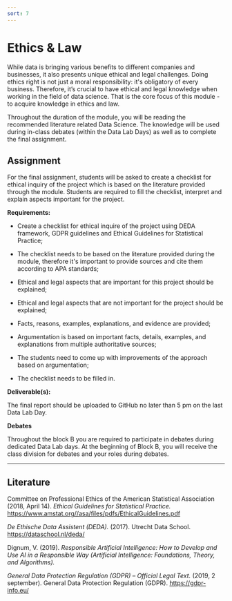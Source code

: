 ```yaml
---
sort: 7
---
```


# __Ethics & Law__
While data is bringing various benefits to different companies and businesses, it also presents unique ethical and legal challenges. Doing ethics right is not just a moral responsibility: it's obligatory of every business. Therefore, it’s crucial to have ethical and legal knowledge when working in the field of data science. That is the core focus of this module - to acquire knowledge in ethics and law.

Throughout the duration of the module, you will be reading the recommended literature related Data Science. The knowledge will be used during in-class debates (within the Data Lab Days) as well as to complete the final assignment.

## __Assignment__

For the final assignment, students will be asked to create a checklist for ethical inquiry of the project which is based on the literature provided through the module.  Students are required to fill the checklist, interpret and explain aspects important for the project.  

__Requirements:__

- Create a checklist for ethical inquire of the project using DEDA framework, GDPR guidelines and Ethical Guidelines for Statistical Practice;  

- The checklist needs to be based on the literature provided during the module, therefore it's important to provide sources and cite them according to APA standards;

- Ethical and legal aspects that are important for this project should be explained;

- Ethical and legal aspects that are not important for the project should be explained;

-  Facts, reasons, examples, explanations, and evidence are provided;

- Argumentation is based on important facts, details, examples, and explanations from multiple authoritative sources;

-  The  students need to come up with improvements of the approach based on argumentation;

- The checklist needs to be filled in.  

__Deliverable(s):__

The final report should be uploaded to GitHub no later than 5 pm on the last Data Lab Day.

__Debates__

Throughout the block B you are required to participate in  debates during dedicated Data Lab days. At the beginning  of  Block B, you will receive the class division for debates and your roles during  debates.



***

## __Literature__

Committee on Professional Ethics of the American Statistical Association (2018, April 14). *Ethical Guidelines for Statistical Practice.* https://www.amstat.org//asa/files/pdfs/EthicalGuidelines.pdf

*De Ethische Data Assistent (DEDA).* (2017). Utrecht Data School. https://dataschool.nl/deda/

Dignum, V. (2019). *Responsible Artificial Intelligence: How to Develop and Use AI in a Responsible Way (Artificial Intelligence: Foundations, Theory, and Algorithms).*

*General Data Protection Regulation (GDPR) – Official Legal Text.* (2019, 2 september). General Data Protection Regulation (GDPR). https://gdpr-info.eu/
